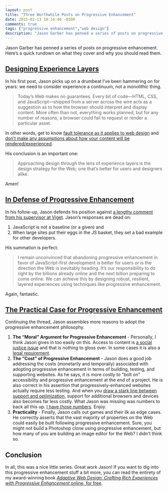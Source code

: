 ```yaml
---
layout: post
title: "Three Worthwhile Posts on Progressive Enhancement"
date: 2015-02-13 10:14:40 -0500
comments: true
tags: ["progressive enhancement","web design"]
description: "Jason Garber has penned a series of posts on progressive enhancement. Here’s a quick rundown on what they cover and why you should read them."
---
```


Jason Garber has penned a series of posts on progressive enhancement. Here’s a quick rundown on what they cover and why you should read them.

<!-- more -->

## [Designing Experience Layers](http://sixtwothree.org/posts/designing-experience-layers)

In his first post, Jason picks up on a drumbeat I’ve been hammering on for years: we need to consider experience a continuum, not a monolithic thing.

> Today’s Web makes no guarantees. Every bit of code—HTML, CSS, and JavaScript—shipped from a server across the wire acts as a suggestion as to how the browser should interpret and display content. More often than not, everything works planned, but for any number of reasons, a browser could fail to request or render a particular asset. 

In other words, get to know [fault tolerance as it applies to web design](http://adaptivewebdesign.info/1st-edition/chapter-1.html#adapt-or-die) and [don’t make any assumptions about how your content will be rendered/experienced](http://aaron-gustafson.com/notebook/a-fundamental-disconnect/).

His conclusion is an important one:

> Approaching design through the lens of experience layers is the design strategy for the Web; one that’s better for users and designers alike.

Amen!

## [In Defense of Progressive Enhancement](http://sixtwothree.org/posts/in-defense-of-progressive-enhancement)

In his follow-up, Jason defends his position against [a lengthy comment from his supervisor at Viget](http://viget.com/inspire/designing-experience-layers#comment-1847156038). Jason’s responses are dead on:

1. JavaScript is not a baseline (or a given) and
2. When large sites put their eggs in the JS basket, they set a bad example for other developers.

His summation is perfect: 

> I remain unconvinced that abandoning progressive enhancement in favor of JavaScript-first development is better for users or is the direction the Web is inevitably heading. It’s our responsibility to do right by the billions already online and the next billion preparing to come online. We can achieve this by designing robust, resilient, layered experiences using techniques like progressive enhancement.

Again, fantastic.

## [The Practical Case for Progressive Enhancement](http://sixtwothree.org/posts/the-practical-case-for-progressive-enhancement)

Continuing the thread, Jason assembles more reasons to adopt the progressive enhancement philosophy.

1. **The “Moral” Argument for Progressive Enhancement** - Personally, I think Jason gives in too easily on this. Access to content is [a social justice issue](http://www.pewinternet.org/topics/digital-divide/) and that is nothing to gloss over. In some cases it is also a [legal requirement](http://www.section508.gov/). 
2. **The “Cost” of Progressive Enhancement** - Jason does a good job addressing the costs (monetarily and temporally) associated with adopting progressive enhancement in terms of building, testing, and supporting websites. As he says, it is more costly to "bolt on" accessibility and progressive enhancement at the end of a project. He is also correct in his assertion that progressively-enhanced websites actually require less testing. And when you [draw a stark line between support and optimization](http://bradfrost.com/blog/mobile/support-vs-optimization/), support for additional browsers and devices also becomes far less costly. What Jason was missing was numbers to back all this up. [I have those numbers](http://blog.easy-designs.net/archives/the-true-cost-of-progressive-enhancement/). Enjoy.
3. **Practicality** - Finally, Jason calls out games and their ilk as edge cases. He correctly asserts that the vast majority of properties on the Web could easily be built following progressive enhancement. Sure, you might not build a Photoshop clone using progressive enhancement, but how many of you are building an image editor for the Web? I didn’t think so.

## Conclusion

In all, this was a nice little series. Great work Jason! If you want to dig into this progressive enhancement stuff a bit more, you can read the entirety of my award-winning book [<cite>Adaptive Web Design: Crafting Rich Experiences with Progressive Enhancement</cite> online, for free](http://adaptivewebdesign.info/1st-edition/).
